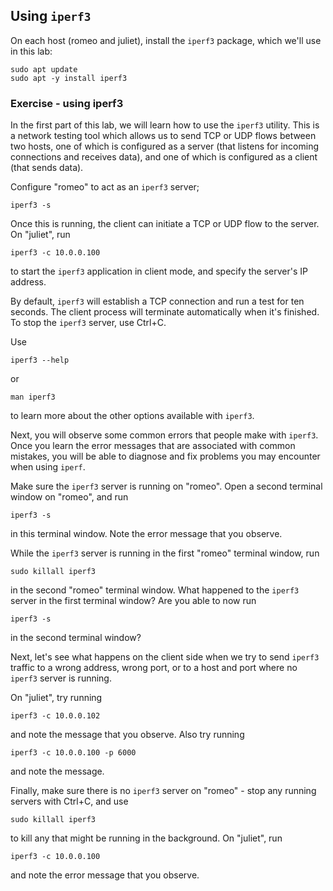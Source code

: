 ## Using `iperf3`


On each host (romeo and juliet), install the `iperf3` package, which we'll use in this lab:

```
sudo apt update
sudo apt -y install iperf3
```

### Exercise - using iperf3 


In the first part of this lab, we will learn how to use the `iperf3` utility. This is a network testing tool which allows us to send TCP or UDP flows between two hosts, one of which is configured as a server (that listens for incoming connections and receives data), and one of which is configured as a client (that sends data).

Configure "romeo" to act as an `iperf3` server;

```
iperf3 -s
```

Once this is running, the client can initiate a TCP or UDP flow to the server. On "juliet", run

```
iperf3 -c 10.0.0.100
```

to start the `iperf3` application in client mode, and specify the server's IP address.

By default, `iperf3` will establish a TCP connection and run a test for ten seconds.  The client process will terminate automatically when it's finished. To stop the `iperf3` server, use Ctrl+C.

Use 

```
iperf3 --help
```

or 

```
man iperf3
```

to learn more about the other options available with `iperf3`.

Next, you will observe some common errors that people make with `iperf3`. Once you learn the error messages that are associated with common mistakes, you will be able to diagnose and fix problems you may encounter when using `iperf`.

Make sure the `iperf3` server is running on "romeo". Open a second terminal window on "romeo", and run


```
iperf3 -s
```

in this terminal window. Note the error message that you observe.

While the `iperf3` server is running in the first "romeo" terminal window, run

```
sudo killall iperf3
```

in the second "romeo" terminal window. What happened to the `iperf3` server in the first terminal window? Are you able to now run 

```
iperf3 -s
```

in the second terminal window?

Next, let's see what happens on the client side when we try to send `iperf3` traffic to a wrong address, wrong port, or to a host and port where no `iperf3` server is running.

On "juliet", try running

```
iperf3 -c 10.0.0.102
```

and note the message that you observe. Also try running 

```
iperf3 -c 10.0.0.100 -p 6000
```

and note the message. 

Finally, make sure there is no `iperf3` server on "romeo" - stop any running servers with Ctrl+C, and use

```
sudo killall iperf3
```

to kill any that might be running in the background. On "juliet", run

```
iperf3 -c 10.0.0.100
```

and note the error message that you observe.

